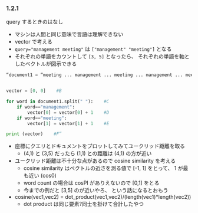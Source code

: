 ### 1.2.1

query するときのはなし

- マシンは人間と同じ意味で言語は理解できない
- vector で考える
- `query="management meeting"` は `["management" "meeting"]` となる
- それぞれの単語をカウントして `[3, 5]` となったら、 それぞれの単語を軸としたベクトルが図示できる


``` python
“document1 = “meeting ... management ... meeting ... management ... meeting” document1 += “... management ... meeting ... meeting”    #A


vector = [0, 0]    #B

for word in document1.split(" "):    #C
    if word=="management":
        vector[0] = vector[0] + 1    #D
    if word=="meeting":
        vector[1] = vector[1] + 1    #E

print (vector)    #F”

```

- 座標にクエリとドキュメントをプロットしてみてユークリッド距離を取る
  - (4,1) と (3,5) だったら (1,1) との距離は (4,1) の方が近い
- ユークリッド距離は不十分な点があるので cosine similarity を考える
  - cosine similarity はベクトルの近さを測る値で [-1, 1] をとって、 1 が最も近い (cos0)
  - word count の場合は cosPI がありえないので [0,1] をとる
  - 今までの例だと [3,5] のが近いやろ、 という話になるとおもう
- cosine(vec1,vec2) = dot_product(vec1,vec2)/(length(vec1)*length(vec2))
  - dot product は同じ要素?同士を掛けて合計したやつ
